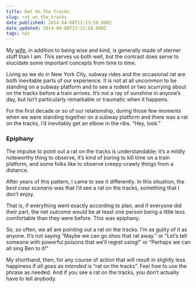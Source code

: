 ```yaml
---
title: Rat On The Tracks
slug: rat_on_the_tracks
date_published: 2014-04-08T13:13:58.000Z
date_updated: 2014-04-08T13:13:58.000Z
tags: nyc
---
```


My [wife](http://alainabrowne.com/), in addition to being wise and kind, is generally made of sterner stuff than I am. This serves us both well, but the contrast does serve to elucidate some important concepts from time to time.

Living as we do in New York City, subway rides and the occasional rat are both inevitable parts of our experience. It is not at all uncommon to be standing on a subway platform and to see a rodent or two scurrying about on the tracks before a train arrives. It’s not a ray of sunshine in anyone’s day, but isn’t particularly remarkable or traumatic when it happens.

For the first decade or so of our relationship, during those few moments when we were standing together on a subway platform and there was a rat on the tracks, I’d inevitably get an elbow in the ribs. “Hey, look.”

### Epiphany

The impulse to point out a rat on the tracks is understandable; it’s a mildly noteworthy thing to observe, it’s kind of boring to kill time on a train platform, and some folks like to observe creepy-crawly things from a distance.

After years of this pattern, I came to see it differently. In this situation, the *best case scenario* was that I’d see a rat on the tracks, something that I don’t enjoy.

That is, if everything went exactly according to plan, and if everyone did their part, the net outcome would be at least one person being a little less comfortable than they were before. This was epiphany.

So, so often, we all are pointing out a rat on the tracks. I’m as guilty of it as anyone. It’s not saying “Maybe we can go shoo that rat away.” or “Let’s tell someone with powerful poisons that we’ll regret using!” or “Perhaps we can all sing Ben to it!”

My shorthand, then, for any course of action that will result in slightly less happiness if *all goes as intended* is “rat on the tracks”. Feel free to use the phrase as needed. And if you see a rat on the tracks, you don’t actually have to tell anybody.
